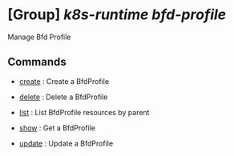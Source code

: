 # [Group] _k8s-runtime bfd-profile_

Manage Bfd Profile

## Commands

- [create](/Commands/k8s-runtime/bfd-profile/_create.md)
: Create a BfdProfile

- [delete](/Commands/k8s-runtime/bfd-profile/_delete.md)
: Delete a BfdProfile

- [list](/Commands/k8s-runtime/bfd-profile/_list.md)
: List BfdProfile resources by parent

- [show](/Commands/k8s-runtime/bfd-profile/_show.md)
: Get a BfdProfile

- [update](/Commands/k8s-runtime/bfd-profile/_update.md)
: Update a BfdProfile
